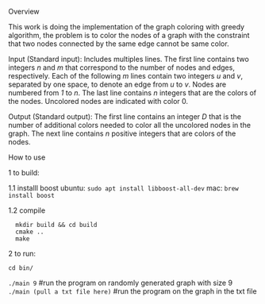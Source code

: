 Overview

This work is doing the implementation of the graph coloring with greedy algorithm, the problem is to color the nodes of a graph with the constraint that two nodes connected by the same edge cannot be same color. 

Input (Standard input): Includes multiples lines. The first line contains two integers *n* and *m* that correspond to the number of nodes and edges, respectively. Each of the following *m* lines contain two integers *u* and *v*, separated by one space, to denote an edge from *u* to *v*. Nodes are numbered from *1* to *n*. The last line contains *n* integers that are the colors of the nodes. Uncolored nodes are indicated with color 0.

Output (Standard output): The first line contains an integer *D* that is the number of additional colors needed to color all the uncolored nodes in the graph. The next line contains *n* positive integers that are colors of the nodes.


How to use

1 to build:

1.1 installl boost
 ubuntu: `sudo apt install libboost-all-dev`
 mac: `brew install boost`

1.2 compile
```
  mkdir build && cd build
  cmake ..
  make
```


2 to run:


  `cd bin/`

  `./main 9`  #run the program on randomly generated graph with size 9  
  `./main (pull a txt file here)`  #run the program on the graph in the txt file

